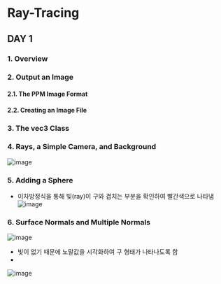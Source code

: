 # Ray-Tracing

## DAY 1
### 1. Overview
### 2. Output an Image
#### 2.1. The PPM Image Format
#### 2.2. Creating an Image File
### 3. The vec3 Class
### 4. Rays, a Simple Camera, and Background
![image](https://user-images.githubusercontent.com/86725870/172440941-b310efdd-dd2e-4ed4-983c-b9d205a8d929.png)
### 5. Adding a Sphere
* 이차방정식을 통해 빛(ray)이 구와 겹치는 부분을 확인하여 빨간색으로 나타냄
![image](https://user-images.githubusercontent.com/86725870/172537389-7987b8ca-56bd-49bd-b61a-7370b6e74076.png)

### 6. Surface Normals and Multiple Normals
![image](https://user-images.githubusercontent.com/86725870/172539749-dd5e6e30-3c52-4922-8f7e-fd2294fa046f.png)
* 빛이 없기 때문에 노말값을 시각화하여 구 형태가 나타나도록 함
* 
![image](https://user-images.githubusercontent.com/86725870/172609554-cff5ea29-fea8-422d-99cb-1ceeb18e3a1e.png)
